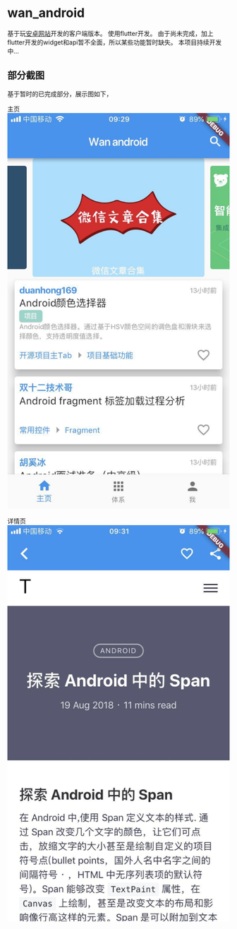 # wan_android

基于玩[安卓网站](http://wanandroid.com/)开发的客户端版本。
使用flutter开发。
由于尚未完成，加上flutter开发的widget和api暂不全面，所以某些功能暂时缺失。
本项目持续开发中...

## 部分截图

基于暂时的已完成部分，展示图如下，

主页
![主页](screenshot/261534815102_.pic.jpg)

详情页
![详情页](screenshot/271534815102_.pic.jpg)
